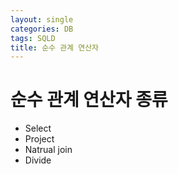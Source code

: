 ```yaml
---
layout: single
categories: DB
tags: SQLD
title: 순수 관계 연산자
---
```

# 순수 관계 연산자 종류
- Select  
- Project
- Natrual join
- Divide 